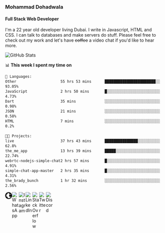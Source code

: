 ### Mohammad Dohadwala

#### Full Stack Web Developer

I'm a 22 year old developer living Dubai. I write in Javascript, HTML and CSS. I can talk to databases and make servers do stuff. Please feel free to check out my work and let's have ~~coffee~~ a video chat if you'd like to hear more.

![GitHub Stats][stats]

<!--START_SECTION:waka-->
📊 **This week I spent my time on** 

```text
💬 Languages: 
Other                    55 hrs 53 mins      ███████████████████████░░   93.05% 
JavaScript               2 hrs 50 mins       █░░░░░░░░░░░░░░░░░░░░░░░░   4.73% 
Dart                     35 mins             ░░░░░░░░░░░░░░░░░░░░░░░░░   0.98% 
JSON                     21 mins             ░░░░░░░░░░░░░░░░░░░░░░░░░   0.58% 
HTML                     7 mins              ░░░░░░░░░░░░░░░░░░░░░░░░░   0.2%

🐱‍💻 Projects: 
live                     37 hrs 43 mins      ███████████████░░░░░░░░░░   62.8% 
the_me_app               13 hrs 39 mins      █████░░░░░░░░░░░░░░░░░░░░   22.74% 
webrtc-nodejs-simple-chat2 hrs 57 mins       █░░░░░░░░░░░░░░░░░░░░░░░░   4.91% 
simple-chat-app-master   2 hrs 35 mins       █░░░░░░░░░░░░░░░░░░░░░░░░   4.31% 
the_brady_bunch          1 hr 32 mins        ░░░░░░░░░░░░░░░░░░░░░░░░░   2.56%

```


<!--END_SECTION:waka-->

[<img align="left" alt="dohad.dev" width="22px" src="https://raw.githubusercontent.com/iconic/open-iconic/master/svg/globe.svg" />][website]
[<img align="left" alt="WhatsApp" width="22px" src="https://cdn.jsdelivr.net/npm/simple-icons@v3/icons/whatsapp.svg" />][whatsapp]
[<img align="left" alt="Instagram" width="22px" src="https://cdn.jsdelivr.net/npm/simple-icons@v3/icons/instagram.svg" />][instagram]
[<img align="left" alt="LinkedIn" width="22px" src="https://cdn.jsdelivr.net/npm/simple-icons@v3/icons/linkedin.svg" />][linkedin]
[<img align="left" alt="Stack Overflow" width="22px" src="https://cdn.jsdelivr.net/npm/simple-icons@v3/icons/stackoverflow.svg" />][stackoverflow]
[<img align="left" alt="Twitter" width="22px" src="https://cdn.jsdelivr.net/npm/simple-icons@v3/icons/twitter.svg" />][twitter]
[<img align="left" alt="Discord" width="22px" src="https://cdn.jsdelivr.net/npm/simple-icons@v3/icons/discord.svg" />][discord]

[website]: https://dohad.dev
[whatsapp]: https://wa.me/971552328372
[instagram]: https://www.instagram.com/mohammad.dohad
[linkedin]: https://www.linkedin.com/in/mohammaddohad
[stackoverflow]: https://stackoverflow.com/users/5008677
[twitter]: https://twitter.com/mohammaddohad
[discord]: https://discord.gg/fap7gWy
[stats]: https://github-readme-stats.vercel.app/api?username=Gr8z&show_icons=true&count_private=true&hide_title=true&hide_rank=true
